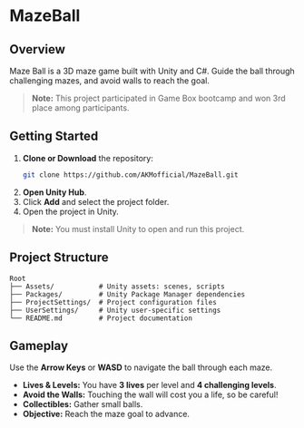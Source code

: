 ﻿# MazeBall

## Overview
Maze Ball is a 3D maze game built with Unity and C#. Guide the ball through challenging mazes, and avoid walls to reach the goal.
> **Note:** This project participated in Game Box bootcamp and won 3rd place among participants.

## Getting Started
1. **Clone or Download** the repository:
   ```bash
   git clone https://github.com/AKMofficial/MazeBall.git
   ```
2. **Open Unity Hub**.
3. Click **Add** and select the project folder.
4. Open the project in Unity.

> **Note:** You must install Unity to open and run this project.

## Project Structure
```
Root
├── Assets/           # Unity assets: scenes, scripts
├── Packages/         # Unity Package Manager dependencies
├── ProjectSettings/  # Project configuration files
├── UserSettings/     # Unity user-specific settings
└── README.md         # Project documentation
```

## Gameplay
Use the **Arrow Keys** or **WASD** to navigate the ball through each maze.
- **Lives & Levels:** You have **3 lives** per level and  **4  challenging levels**.
- **Avoid the Walls:** Touching the wall will cost you a life, so be careful!
- **Collectibles:** Gather small balls.
- **Objective:** Reach the maze goal to advance.
